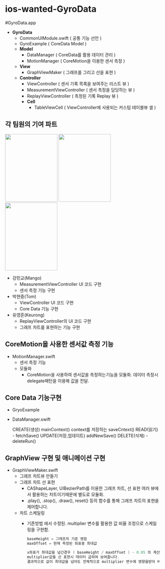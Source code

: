 # ios-wanted-GyroData
#GyroData.app
- **GyroData**
    - CommonUIModule.swift ( 공통 기능 선언 )
    - GyroExample ( CoreData Model )
    - **Model**
        - DataManager ( CoreData를 활용 데이터 관리 )
        - MotionManager ( CoreMotion을 이용한 센서 측정 )
    - **View**
        - GraphViewMaker ( 그래프를 그리고 선을 표현 )
    - **Controller**
        - ViewController ( 센서 기록 목록을 보여주는 리스트 뷰 )
        - MeasurementViewController ( 센서 측정을 담당하는 뷰 )
        - ReplayViewController ( 측정된 기록 Replay 뷰 )
        - **Cell**
            - TableViewCell ( ViewController에 사용되는 커스텀 테이블뷰 셀 )

## 각 팀원의 기여 파트

<p>
    <img width="170" height="220" src="https://user-images.githubusercontent.com/33388081/192535202-04ea588c-6557-4f7c-8f8f-3e6f06733049.jpeg">
    <img width="170" height="220" src="https://user-images.githubusercontent.com/98341623/192535980-095ead28-471c-4fa2-b5b8-ea65137c4d78.jpeg">
    <img width="170" height="220" src="https://user-images.githubusercontent.com/101572902/192536796-a1cc7741-f090-4b2a-9b06-b03a37e23c07.jpeg">



- 강민교(Mango)
    - MeasurementViewController UI 코드 구현
    - 센서 측정 기능 구현
- 박현중(Tom)
    - ViewController UI 코드 구현
    - Core Data 기능 구현
- 유영훈(Keurong)
    - ReplayViewController의 UI 코드 구현
    - 그래프 차트를 표현하는 기능 구현

## CoreMotion을 사용한 센서값 측정 기능

- MotionManager.swift
    - 센서 측정 기능
    - 모듈화
        - CoreMotion을 사용하여 센서값을 측정하는기능을 모듈화.
        데이터 측정시 delegate패턴을 이용해 값을 전달.

## Core Data 기능구현

- GryoExample
- DataManager.swift
    
    CREATE(생성) mainContext() context를 저장하는 saveCntext()
    READ(읽기) - fetchSave()
    UPDATE(저장,업데이트) addNewSave()
    DELETE(삭제) - deleteRun()
    

## GraphView 구현 및 애니메이션 구현

- GraphViewMaker.swift
    - 그래프 차트뷰 만들기
    - 그래프 차트 선 표현
        - CAShapeLayer, UIBezierPath를 이용한 그래프 차트, 선 표현
        여러 뷰에서 활용하는 차트이기때문에 별도로 모듈화.
        - .play(), .stop(), .draw(), reset() 등의 함수를 통해 그래프 차트의 표현을 제어합니다.
    - 차트 스케일링
        - 기존방법 에서 수정된. multiplier 변수를 활용한 값 비율 조정으로 스케일링을 구현함.
            
            ```swift
            baseHeight = 그래프의 기준 영점
            maxOffset = 현재 측정된 좌표중 최대값
            
            x좌표가 최대값을 넘긴경우 ( baseHeight / maxOffset ) - 0.05 의 계산식을 가지는
            multiplier값을 선 표현시 데이터 곱하여 보여줍니다.
            결과적으로 값이 최대값을 넘어도 전체적으로 multiplier 변수에 영향을받아 비율이 조정됨.
            ```
